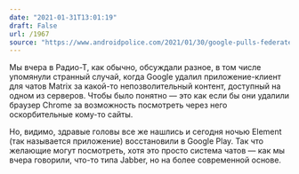 ```yaml
---
date: "2021-01-31T13:01:19"
draft: False
url: /1967
source: "https://www.androidpolice.com/2021/01/30/google-pulls-federated-chat-app-element-from-the-play-store/?scrolla=5eb6d68b7fedc32c19ef33b4"
---
```


Мы вчера в Радио-Т, как обычно, обсуждали разное, в том числе упомянули странный случай, когда Google удалил приложение-клиент для чатов Matrix за какой-то непозволительный контент, доступный на одном из серверов. Чтобы было понятно — это как если бы они удалили браузер Chrome за возможность посмотреть через него оскорбительные кому-то сайты. 

Но, видимо, здравые головы все же нашлись и сегодня ночью Element (так называется приложение) восстановили в Google Play. Так что желающие могут посмотреть, хотя это просто система чатов — как мы вчера говорили, что-то типа Jabber, но на более современной основе.
